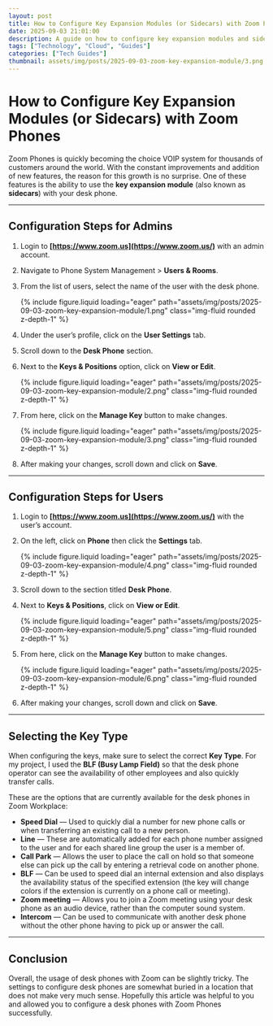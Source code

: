 ```yaml
---
layout: post
title: How to Configure Key Expansion Modules (or Sidecars) with Zoom Phones
date: 2025-09-03 21:01:00
description: A guide on how to configure key expansion modules and sidecars with Zoom Phones for both admins and users.
tags: ["Technology", "Cloud", "Guides"]
categories: ["Tech Guides"]
thumbnail: assets/img/posts/2025-09-03-zoom-key-expansion-module/3.png
---
```


# How to Configure Key Expansion Modules (or Sidecars) with Zoom Phones

Zoom Phones is quickly becoming the choice VOIP system for thousands of customers around the world. With the constant improvements and addition of new features, the reason for this growth is no surprise. One of these features is the ability to use the **key expansion module** (also known as **sidecars**) with your desk phone.

---

## Configuration Steps for Admins

1.  Login to **[https://www.zoom.us](https://www.zoom.us/)** with an admin account.
2.  Navigate to Phone System Management > **Users & Rooms**.
3.  From the list of users, select the name of the user with the desk phone.

    <div class="row mt-3">
        <div class="col-sm mt-3 mt-md-0">
            {% include figure.liquid loading="eager" path="assets/img/posts/2025-09-03-zoom-key-expansion-module/1.png" class="img-fluid rounded z-depth-1" %}
        </div>
    </div>

4.  Under the user’s profile, click on the **User Settings** tab.
5.  Scroll down to the **Desk Phone** section.
6.  Next to the **Keys & Positions** option, click on **View or Edit**.

    <div class="row mt-3">
        <div class="col-sm mt-3 mt-md-0">
            {% include figure.liquid loading="eager" path="assets/img/posts/2025-09-03-zoom-key-expansion-module/2.png" class="img-fluid rounded z-depth-1" %}
        </div>
    </div>

7.  From here, click on the **Manage Key** button to make changes.

    <div class="row mt-3">
        <div class="col-sm mt-3 mt-md-0">
            {% include figure.liquid loading="eager" path="assets/img/posts/2025-09-03-zoom-key-expansion-module/3.png" class="img-fluid rounded z-depth-1" %}
        </div>
    </div>

8.  After making your changes, scroll down and click on **Save**.

---

## Configuration Steps for Users

1.  Login to **[https://www.zoom.us](https://www.zoom.us/)** with the user’s account.
2.  On the left, click on **Phone** then click the **Settings** tab.

    <div class="row mt-3">
        <div class="col-sm mt-3 mt-md-0">
            {% include figure.liquid loading="eager" path="assets/img/posts/2025-09-03-zoom-key-expansion-module/4.png" class="img-fluid rounded z-depth-1" %}
        </div>
    </div>

3.  Scroll down to the section titled **Desk Phone**.
4.  Next to **Keys & Positions**, click on **View or Edit**.

    <div class="row mt-3">
        <div class="col-sm mt-3 mt-md-0">
            {% include figure.liquid loading="eager" path="assets/img/posts/2025-09-03-zoom-key-expansion-module/5.png" class="img-fluid rounded z-depth-1" %}
        </div>
    </div>

5.  From here, click on the **Manage Key** button to make changes.

    <div class="row mt-3">
        <div class="col-sm mt-3 mt-md-0">
            {% include figure.liquid loading="eager" path="assets/img/posts/2025-09-03-zoom-key-expansion-module/6.png" class="img-fluid rounded z-depth-1" %}
        </div>
    </div>

6.  After making your changes, scroll down and click on **Save**.

---

## Selecting the Key Type

When configuring the keys, make sure to select the correct **Key Type**. For my project, I used the **BLF (Busy Lamp Field)** so that the desk phone operator can see the availability of other employees and also quickly transfer calls.

These are the options that are currently available for the desk phones in Zoom Workplace:

- **Speed Dial** — Used to quickly dial a number for new phone calls or when transferring an existing call to a new person.
- **Line** — These are automatically added for each phone number assigned to the user and for each shared line group the user is a member of.
- **Call Park** — Allows the user to place the call on hold so that someone else can pick up the call by entering a retrieval code on another phone.
- **BLF** — Can be used to speed dial an internal extension and also displays the availability status of the specified extension (the key will change colors if the extension is currently on a phone call or meeting).
- **Zoom meeting** — Allows you to join a Zoom meeting using your desk phone as an audio device, rather than the computer sound system.
- **Intercom** — Can be used to communicate with another desk phone without the other phone having to pick up or answer the call.

---

## Conclusion

Overall, the usage of desk phones with Zoom can be slightly tricky. The settings to configure desk phones are somewhat buried in a location that does not make very much sense. Hopefully this article was helpful to you and allowed you to configure a desk phones with Zoom Phones successfully.
